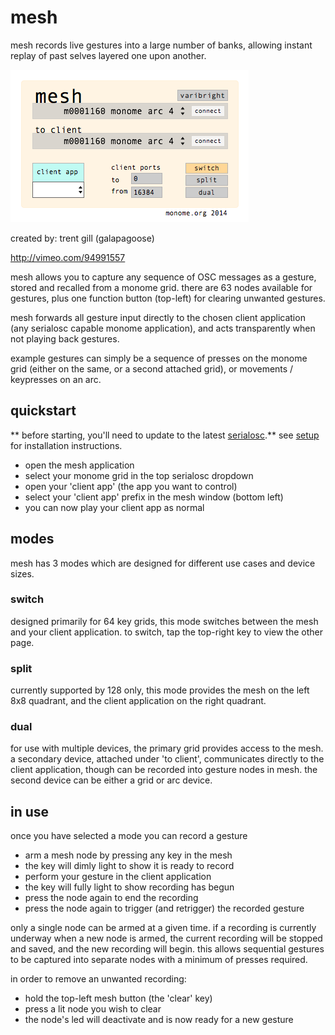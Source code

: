 # mesh

mesh records live gestures into a large number of banks, allowing instant replay of past selves layered one upon another.

![](mesh-screencap.png)

created by: trent gill (galapagoose)

http://vimeo.com/94991557

mesh allows you to capture any sequence of OSC messages as a gesture, stored and recalled from a monome grid. there are 63 nodes available for gestures, plus one function button (top-left) for clearing unwanted gestures.

mesh forwards all gesture input directly to the chosen client application (any serialosc capable monome application), and acts transparently when not playing back gestures.

example gestures can simply be a sequence of presses on the monome grid (either on the same, or a second attached grid), or movements / keypresses on an arc.

## quickstart

** before starting, you'll need to update to the latest [serialosc](https://github.com/monome/serialosc).** see [setup](http://monome.org/docs/setup/) for installation instructions.

* open the mesh application
* select your monome grid in the top serialosc dropdown
* open your 'client app' (the app you want to control)
* select your 'client app' prefix in the mesh window (bottom left)
* you can now play your client app as normal

## modes

mesh has 3 modes which are designed for different use cases and device sizes.

### switch
designed primarily for 64 key grids, this mode switches between the mesh and your client application. to switch, tap the top-right key to view the other page.

### split
currently supported by 128 only, this mode provides the mesh on the left 8x8 quadrant, and the client application on the right quadrant.

### dual
for use with multiple devices, the primary grid provides access to the mesh. a secondary device, attached under 'to client', communicates directly to the client application, though can be recorded into gesture nodes in mesh. the second device can be either a grid or arc device.

## in use
once you have selected a mode you can record a gesture
* arm a mesh node by pressing any key in the mesh
* the key will dimly light to show it is ready to record
* perform your gesture in the client application
* the key will fully light to show recording has begun
* press the node again to end the recording
* press the node again to trigger (and retrigger) the recorded gesture

only a single node can be armed at a given time. if a recording is currently underway when a new node is armed, the current recording will be stopped and saved, and the new recording will begin. this allows sequential gestures to be captured into separate nodes with a minimum of presses required.

in order to remove an unwanted recording:

* hold the top-left mesh button (the 'clear' key)
* press a lit node you wish to clear
* the node's led will deactivate and is now ready for a new gesture
